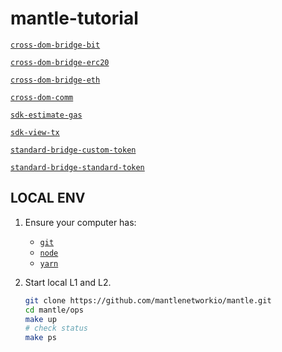 # mantle-tutorial
 [`cross-dom-bridge-bit`](./cross-dom-bridge-bit/README.md)

 [`cross-dom-bridge-erc20`](./cross-dom-bridge-erc20/README.md)

 [`cross-dom-bridge-eth`](./cross-dom-bridge-eth/README.md)

 [`cross-dom-comm`](./cross-dom-comm/README.md)

 [`sdk-estimate-gas`](./sdk-estimate-gas/README.md)

 [`sdk-view-tx`](./sdk-view-tx/README.md)

 [`standard-bridge-custom-token`](./standard-bridge-custom-token/README.md)

 [`standard-bridge-standard-token`](./standard-bridge-standard-token/README.md)



## LOCAL ENV

1. Ensure your computer has:
   - [`git`](https://git-scm.com/downloads)
   - [`node`](https://nodejs.org/en/)
   - [`yarn`](https://classic.yarnpkg.com/lang/en/docs/install/#mac-stable)

1. Start local L1 and L2.
    ```sh
    git clone https://github.com/mantlenetworkio/mantle.git
    cd mantle/ops
    make up
    # check status
    make ps
   ```